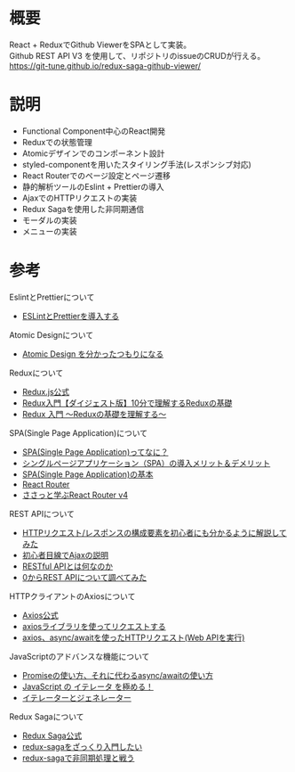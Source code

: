 # 概要
React + ReduxでGithub ViewerをSPAとして実装。  
Github REST API V3 を使用して、リポジトリのissueのCRUDが行える。  
https://git-tune.github.io/redux-saga-github-viewer/

# 説明
* Functional Component中心のReact開発
* Reduxでの状態管理  
* Atomicデザインでのコンポーネント設計  
* styled-componentを用いたスタイリング手法(レスポンシブ対応)  
* React Routerでのページ設定とページ遷移  
* 静的解析ツールのEslint + Prettierの導入  
* AjaxでのHTTPリクエストの実装  
* Redux Sagaを使用した非同期通信  
* モーダルの実装  
* メニューの実装  

# 参考
EslintとPrettierについて  
* [ESLintとPrettierを導入する](https://qiita.com/kobayashi-m42/items/ea2588686a477d083926)  

Atomic Designについて  
* [Atomic Design を分かったつもりになる](https://design.dena.com/design/atomic-design-%E3%82%92%E5%88%86%E3%81%8B%E3%81%A3%E3%81%9F%E3%81%A4%E3%82%82%E3%82%8A%E3%81%AB%E3%81%AA%E3%82%8B/)  

Reduxについて  
* [Redux.js公式](https://redux.js.org/introduction/getting-started)  
* [Redux入門【ダイジェスト版】10分で理解するReduxの基礎](https://qiita.com/kitagawamac/items/49a1f03445b19cf407b7)  
* [Redux 入門 〜Reduxの基礎を理解する〜](https://qiita.com/soarflat/items/bd319695d156654bbe86)  

SPA(Single Page Application)について  
* [SPA(Single Page Application)ってなに？](https://digitalidentity.co.jp/blog/creative/about-single-page-application.html)  
* [シングルページアプリケーション（SPA）の導入メリット＆デメリット](https://www.oro.com/ja/technology/001/)  
* [SPA(Single Page Application)の基本](https://qiita.com/takanorip/items/82f0c70ebc81e9246c7a)  
* [React Router](https://reactrouter.com/web/guides/quick-start)  
* [ささっと学ぶReact Router v4](https://the2g.com/2789)  

REST APIについて  
* [HTTPリクエスト/レスポンスの構成要素を初心者にも分かるように解説してみた](https://qiita.com/koheiyamaguchi0203/items/5777c4653a01ae4c7b06)  
* [初心者目線でAjaxの説明](https://qiita.com/hisamura333/items/e3ea6ae549eb09b7efb9)  
* [RESTful APIとは何なのか](https://qiita.com/NagaokaKenichi/items/0647c30ef596cedf4bf2)  
* [0からREST APIについて調べてみた](https://qiita.com/masato44gm/items/dffb8281536ad321fb08)  

HTTPクライアントのAxiosについて
* [Axios公式](https://github.com/axios/axios)  
* [axiosライブラリを使ってリクエストする](https://qiita.com/reflet/items/d5658d5d69e8e1ccd489)  
* [axios、async/awaitを使ったHTTPリクエスト(Web APIを実行)](https://qiita.com/shisama/items/61cdcc09dc69fd8d3127)  

JavaScriptのアドバンスな機能について  
* [Promiseの使い方、それに代わるasync/awaitの使い方](https://qiita.com/suin/items/97041d3e0691c12f4974)  
* [JavaScript の イテレータ を極める！](https://qiita.com/kura07/items/cf168a7ea20e8c2554c6)  
* [イテレーターとジェネレーター](https://developer.mozilla.org/ja/docs/Web/JavaScript/Guide/Iterators_and_Generators)  

Redux Sagaについて  
* [Redux Saga公式](https://redux-saga.js.org/) 
* [redux-sagaをざっくり入門したい](https://hogehuga.com/post-1932/)  
* [redux-sagaで非同期処理と戦う](https://qiita.com/kuy/items/716affc808ebb3e1e8ac)  
